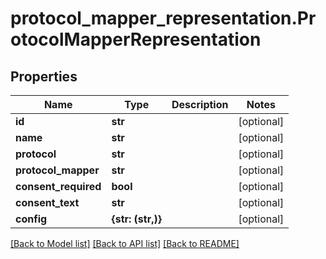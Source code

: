 # protocol_mapper_representation.ProtocolMapperRepresentation

## Properties
Name | Type | Description | Notes
------------ | ------------- | ------------- | -------------
**id** | **str** |  | [optional] 
**name** | **str** |  | [optional] 
**protocol** | **str** |  | [optional] 
**protocol_mapper** | **str** |  | [optional] 
**consent_required** | **bool** |  | [optional] 
**consent_text** | **str** |  | [optional] 
**config** | **{str: (str,)}** |  | [optional] 

[[Back to Model list]](../README.md#documentation-for-models) [[Back to API list]](../README.md#documentation-for-api-endpoints) [[Back to README]](../README.md)



